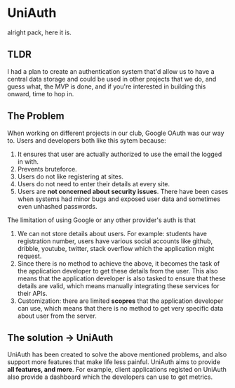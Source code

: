 # UniAuth

alright pack, here it is.

## TLDR
I had a plan to create an authentication system that'd allow us to have a central data storage and could be used in other projects that we do, and guess what, the MVP is done, and if you're interested in building this onward, time to hop in.

## The Problem
When working on different projects in our club, Google OAuth was our way to. Users and developers both like this sytem because:
1. It ensures that user are actually authorized to use the email the logged in with.
2. Prevents bruteforce.
3. Users do not like registering at sites.
4. Users do not need to enter their details at every site.
5. Users are **not concerned about security issues**. There have been cases when systems had minor bugs and exposed user data and sometimes even unhashed passwords.


The limitation of using Google or any other provider's auth is that 
1. We can not store details about users. For example: students have registration number, users have various social accounts like github, dribble, youtube, twitter, stack overflow which the application might request.
2. Since there is no method to achieve the above, it becomes the task of the application developer to get these details from the user. This also means that the application developer is also tasked to ensure that these details are valid, which means manually integrating these services for their APIs.
3. Customization: there are limited **scopres** that the application developer can use, which means that there is no method to get very specific data about user from the server.

## The solution -> UniAuth
UniAuth has been created to solve the above mentioned problems, and also support more features that make life less painful. UniAuth aims to provide **all features, and more**. For example, client applications registed on UniAuth also provide a dashboard which the developers can use to get metrics.
